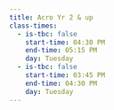 ```yaml
---
title: Acro Yr 2 & up
class-times:
  - is-tbc: false
    start-time: 04:30 PM
    end-time: 05:15 PM
    day: Tuesday
  - is-tbc: false
    start-time: 03:45 PM
    end-time: 04:30 PM
    day: Tuesday
---
```

